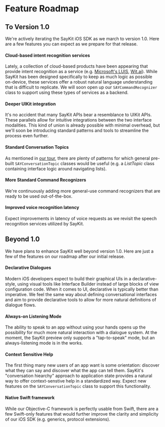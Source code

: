 # Feature Roadmap

## To Version 1.0

We're actively iterating the SayKit iOS SDK as we march to version 1.0. Here are a few features you can expect as we prepare for that release.

#### Cloud-based intent recognition services

Lately, a collection of cloud-based products have been appearing that provide intent recognition as a service (e.g. [Microsoft's LUIS](https://www.luis.ai), [Wit.ai](https://wit.ai)). While SayKit has been designed specifically to keep as much logic as possible on-device, these services offer a robust natural language understanding that is difficult to replicate. We will soon open up our `SAYCommandRecognizer` class to support using these types of services as a backend.

#### Deeper UIKit integration

It's no accident that many SayKit APIs bear a resemblance to UIKit APIs. These parallels allow for intuitive integrations between the two interface modalities. This kind of union is already possible with minimal overhead, but we'll soon be introducing standard patterns and tools to streamline the process even further.

#### Standard Conversation Topics

As mentioned in [our tour](./Tour/06-conversation-topics.md), there are plenty of patterns for which general pre-built `SAYConversationTopic` classes would be useful (e.g. a *ListTopic* class containing interface logic around navigating lists).

#### More Standard Command Recognizers

We're continuously adding more general-use command recognizers that are ready to be used out-of-the-box.

#### Improved voice recognition latency

Expect improvements in latency of voice requests as we revisit the speech recognition services utilized by SayKit.

## Beyond 1.0

We have plans to enhance SayKit well beyond version 1.0. Here are just a few of the features on our roadmap after our initial release.

#### Declarative Dialogues

Modern iOS developers expect to build their graphical UIs in a declarative-style, using visual tools like Interface Builder instead of large blocks of view configuration code. When it comes to UI, declarative is typically better than imperative. We feel the same way about defining conversational interfaces and aim to provide declarative tools to allow for more natural definitions of dialogue flows.

#### Always-on Listening Mode

The ability to speak to an app without using your hands opens up the possibility for much more natural interaction with a dialogue system. At the moment, the SayKit preview only supports a "tap-to-speak" mode, but an always-listening mode is in the works.

#### Context Sensitive Help

The first thing many new users of an app want is some orientation: discover what they can say and discover what the app can tell them. SayKit's "conversation hiearchy" approach to application state provides a natural way to offer context-senstive help in a standardized way. Expect new features on the `SAYConversationTopic` class to support this functionality.

#### Native Swift framework

While our Objective-C framework is perfectly usable from Swift, there are a few Swift-only features that would further improve the clarity and simplicity of our iOS SDK (e.g. generics, protocol extensions).
